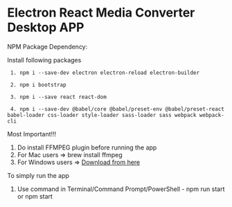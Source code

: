 # Electron React Media Converter Desktop APP

NPM Package Dependency:

  Install following packages

     1. npm i --save-dev electron electron-reload electron-builder

     2. npm i bootstrap

     3. npm i --save react react-dom

     4. npm i --save-dev @babel/core @babel/preset-env @babel/preset-react babel-loader css-loader style-loader sass-loader sass webpack webpack-cli


Most Important!!!

 1. Do install FFMPEG plugin before running the app
 2. For Mac users => brew install ffmpeg
 3. For Windows users => [Download from here](https://www.ffmpeg.org/download.html)

To simply run the app

1. Use command in Terminal/Command Prompt/PowerShell - npm run start or npm start
